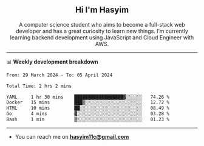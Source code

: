 <h2 align="center">Hi I'm Hasyim</h2>

<p align="center">A computer science student who aims to become a full-stack web developer and has a great curiosity to learn new things. I’m currently learning backend development using JavaScript and Cloud Engineer with AWS.</p>

---

📊 **Weekly development breakdown**

<!--START_SECTION:waka-->

```txt
From: 29 March 2024 - To: 05 April 2024

Total Time: 2 hrs 2 mins

YAML     1 hr 30 mins    ██████████████████▓░░░░░░   74.26 %
Docker   15 mins         ███▒░░░░░░░░░░░░░░░░░░░░░   12.72 %
HTML     10 mins         ██░░░░░░░░░░░░░░░░░░░░░░░   08.49 %
Go       4 mins          ▓░░░░░░░░░░░░░░░░░░░░░░░░   03.28 %
Bash     1 min           ▒░░░░░░░░░░░░░░░░░░░░░░░░   01.23 %
```

<!--END_SECTION:waka-->

---

- You can reach me on **hasyim11c@gmail.com**
